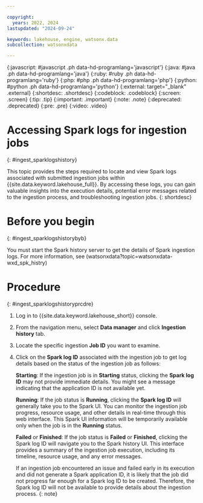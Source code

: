 ```yaml
---

copyright:
  years: 2022, 2024
lastupdated: "2024-09-24"

keywords: lakehouse, engine, watsonx.data
subcollection: watsonxdata

---
```


{:javascript: #javascript .ph data-hd-programlang='javascript'}
{:java: #java .ph data-hd-programlang='java'}
{:ruby: #ruby .ph data-hd-programlang='ruby'}
{:php: #php .ph data-hd-programlang='php'}
{:python: #python .ph data-hd-programlang='python'}
{:external: target="_blank" .external}
{:shortdesc: .shortdesc}
{:codeblock: .codeblock}
{:screen: .screen}
{:tip: .tip}
{:important: .important}
{:note: .note}
{:deprecated: .deprecated}
{:pre: .pre}
{:video: .video}

# Accessing Spark logs for ingestion jobs
{: #ingest_sparklogshistory}

This topic provides the steps required to locate and view Spark logs associated with submitted ingestion jobs within {{site.data.keyword.lakehouse_full}}. By accessing these logs, you can gain valuable insights into the execution details, potential error messages related to the ingestion process, and troubleshooting ingestion jobs.
{: shortdesc}

# Before you begin
{: #ingest_sparklogshistorybyb}

You must start the Spark history server to get the details of Spark ingestion logs. For more information, see (watsonxdata?topic=watsonxdata-wxd_spk_histry)

# Procedure
{: #ingest_sparklogshistoryprcdre}

1. Log in to {{site.data.keyword.lakehouse_short}} console.

2. From the navigation menu, select **Data manager** and click **Ingestion history** tab.

3. Locate the specific ingestion **Job ID** you want to examine.

4. Click on the **Spark log ID** associated with the ingestion job to get log details based on the status of the ingestion job as follows:

   **Starting**: If the ingestion job is in **Starting** status, clicking the **Spark log ID** may not provide immediate details. You might see a message indicating that the application ID is not available yet.

   **Running**: If the job status is **Running**, clicking the **Spark log ID** will generally take you to the Spark UI. You can monitor the ingestion job progress, resource usage, and other details in real-time through this web interface. This Spark UI information will be temporarily available only when the job is in the **Running** status.

   **Failed** or **Finished**: If the job status is **Failed** or **Finished**, clicking the Spark log ID will navigate you to the Spark history UI. This interface provides a summary of the ingestion job execution, including its timeline, resource usage, and any error messages.


   If an ingestion job encountered an issue and failed early in its execution and did not generate a Spark application ID, it is likely that the job did not progress far enough for a Spark log ID to be created. Therefore, the Spark log ID will not be available to provide details about the ingestion process.
   {: note}

